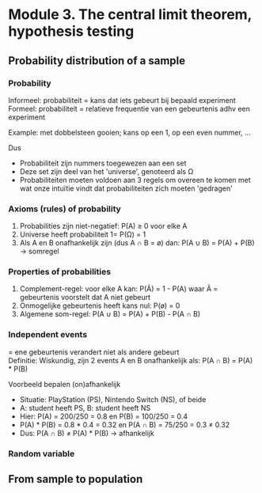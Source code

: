 # Module 3. The central limit theorem, hypothesis testing

## Probability distribution of a sample

### Probability
Informeel: probabiliteit = kans dat iets gebeurt bij bepaald experiment  
Formeel: probabiliteit = relatieve frequentie van een gebeurtenis adhv een experiment  

Example: met dobbelsteen gooien; kans op een 1, op een even nummer, ...  

Dus
- Probabiliteit zijn nummers toegewezen aan een set
- Deze set zijn deel van het 'universe', genoteerd als Ω  
- Probabiliteiten moeten voldoen aan 3 regels om overeen te komen met wat onze intuïtie vindt dat probabiliteiten zich moeten 'gedragen'  

### Axioms (rules) of probability
1. Probabilities zijn niet-negatief: P(A) ≥ 0 voor elke A  
2. Universe heeft probabiliteit 1= P(Ω) = 1  
3. Als A en B onafhankelijk zijn (dus A ∩ B = ø) dan: P(A ∪ B) = P(A) + P(B) → somregel  

### Properties of probabilities
1. Complement-regel: voor elke A kan: P(Ã) = 1 - P(A) waar Ã = gebeurtenis voorstelt dat A niet gebeurt  
2. Onmogelijke gebeurtenis heeft kans nul: P(ø) = 0  
3. Algemene som-regel: P(A ∪ B) = P(A) + P(B) - P(A ∩ B)

### Independent events  
= ene gebeurtenis verandert niet als andere gebeurt  
Definitie: Wiskundig, zijn 2 events A en B onafhankelijk als: P(A ∩ B) = P(A) * P(B)

Voorbeeld bepalen (on)afhankelijk  
- Situatie: PlayStation (PS), Nintendo Switch (NS), of beide
- A: student heeft PS, B: student heeft NS
- Hier: P(A) = 200/250 = 0.8 en P(B) = 100/250 = 0.4
- P(A) * P(B) = 0.8 * 0.4 = 0.32 en P(A ∩ B) = 75/250 = 0.3 ≠ 0.32
- Dus: P(A ∩ B) ≠ P(A) * P(B) → afhankelijk

### Random variable


## From sample to population